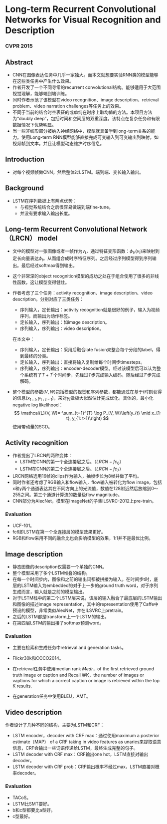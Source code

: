 # Long-term Recurrent Convolutional Networks for Visual Recognition and Description

### CVPR 2015

## Abstract

* CNN在图像表达任务中几乎一家独大。而本文就想要实验RNN类的模型能够在这些类任务中产生什么效果。
* 作者开发了一个不同寻常的recurrent convolutional结构。能够适用于大范围视觉理解，能够端到端训练。
* 同时作者示范了该模型在video recognition、image description、retrieval problem、video narration challenges等任务上的效果。
* 不同于当前的结合时空表征的或单纯在时序上取均值的方法。本项目方法为“doubly deep”，包括时间和空间层的双重深度。该特点在复杂任务和有限数据情况下优势明显。
* 当一些非线形部分被纳入神经网络中，模型就具备学到long-term关系的能力。使用Long-term RNN模型能够直接完成可变输入到可变输出到映射，如视频帧到文本。并且让模型动态维护时序信息。

## Introduction

* 对每个视频帧做CNN，然后整体过LSTM。端到端、变长输入输出。

## Background

* LSTM在序列数据上有两点优势：
  * 与视觉系统结合之后很容易做端到端fine-tune。
  * 并没有要求输入输出长度。

## Long-term Recurrent Convolutional Network（LRCN） model

* 文中的模型对一张图像或者一帧作为$v_t$，通过特征变形函数：$\phi_V(v_t)$来映射到定长向量表达$\phi_t$。从而组合成时序特征序列。之后经过序列模型得到序列输出。最后经过softmax得到输出。

* 这个非常深的object recognition模型的成功之处在于组合使用了很多的非线性函数，这让模型变得健壮。

* 作者考虑了三个任务：activity recognition、image description、video description。分别对应了三类任务：
  * 序列输入，定长输出：activity recognition就是很好的例子，输入为视频序列，而输出为动作标签。
  * 定长输入，序列输出：如image description。
  * 序列输入，序列输出：video description。
  
  在本文中：
  
  * 序列输入，定长输出：采用后融合late fusion来整合每个分段的label，得到最终的分类。
  * 定长输入，序列输出：直接将输入复制给每个时间步timesteps。
  * 序列输入，序列输出：encoder-decoder模型。经过该模型后可以认为整个系统有了$T+T^{'}$个时间步，先经过$T$步完成输入编码，随后经过$T{'}$步完成解码。
  
* 整个模型的参数$(V, W)$包括模型的视觉和序列参数，都能通过在基于$t$时刻获得的信息$(x_{1:t}, y_{1:t-1})$，来对$y_{t}$做极大似然估计完成优化。具体的，最小化negative log likelihood：
  $$
  \mathcal{L}(V, W)=-\sum_{t=1}^{T} \log P_{V, W}\left(y_{t} \mid x_{1: t}, y_{1: t-1}\right)
  $$
  使用带动量的SGD。

## Activity recognition

* 作者提出了LRCN的两种变体：
  * LSTM在CNN的第一个全连接层之后。（$LRCN-fc_6$）
  * LSTM在CNN的第二个全连接层之后。（$LRCN-fc_7$）
* LRCN网络选用16帧的clips作为输入，抽帧步长为8帧并做了平均。
* 同时作者还考虑了RGB输入和flow输入，flow输入被转化为flow image，包括x和y两个通道表达其在不同方向上的光流值，数值在128附近然后放缩到0～255之间。第三个通道计算流的数量级flow magnitude。
* CNN部分为AlecNet，模型在ImageNet的子集ILSVRC-2012上pre-train。

### Evaluation

* UCF-101。
* fc6即LSTM在第一个全连接层的模型效果更好。
* RGB和flow采用不同的融合比也会影响模型的效果，1:1并不是最优比例。

## Image description

* 静态图像的description仅需要一个单独的CNN。
* 整个模型采用了多个LSTM堆叠的结构。
* 在每一个时间步内，图像和之前的输出词都被拼接为输入。在时间步t时，底层的LSTM输入为embedded的对于上一步的ground truth word，对于序列生成而言，输入就是之前的模型输出。
* 对于LSTM栈中的第二个LSTM层来说，该层的输入融合了最底层的LSTM输出和图像的描述image representation，其中的representation使用了Caffe中预设的模型，非常类似AlexNet，并在ILSVRC上pretrain。
* 之后的LSTM都是transform上一个LSTM的输出。
* 在第四层LSTM的输出接了softmax预测word。

### Evaluation

* 主要在检索和生成任务中retrieval and generation tasks。

* Flickr30k和COCO2014。
* 在retrieval任务中使用median rank $Medr$，of the first retrieved ground truth image or caption and Recall @K，the number of images or vaptions for which a correct caption or image is retrieved within the top K results.
* 在generation任务中使用BLEU，AMT。

## Video description

作者设计了几种不同的结构，主要为LSTM和CRF：

* LSTM encoder，decoder with CRF max：通过使用maximum a posterior estimate（MAP） of a CRF taking in video features as unaries来提取语意信息，CRF会输出一些词语传递给LSTM，最终生成完整的句子。
* LSTM decoder with CRF max：CRF输出one hot，LSTM直接对输出decoder。
* LSTM decoder with CRF prob：CRF输出概率不经过max，LSTM直接对概率decoder。

### Evaluation

* TACoS。
* LSTM比SMT要好。
* b和c型都要比a型好。
* c型最好。







